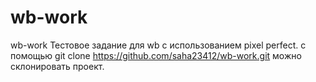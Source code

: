 # wb-work
wb-work
Тестовое задание для wb с использованием pixel perfect.
с помощью git clone https://github.com/saha23412/wb-work.git можно склонировать проект.

